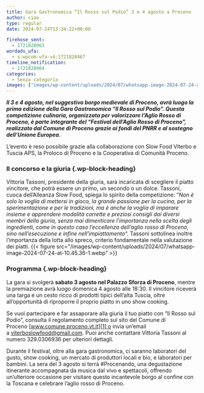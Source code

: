 ```yaml
---
title: Gara Gastronomica “Il Rosso sul Podio” 3 e 4 agosto a Proceno
author: ciao
type: regular
date: 2024-07-24T13:34:22+00:00

firehose_sent:
  - 1721828063
wordads_ufa:
  - s:wpcom-ufa-v4:1721828467
timeline_notification:
  - 1721828064
categories:
  - Senza categoria
images: ["images/wp-content/uploads/2024/07/whatsapp-image-2024-07-24-at-10.45.36.webp"]
---
```

_**Il 3 e 4 agosto, nel suggestivo borgo medievale di Proceno, avrà luogo la prima edizione della Gara Gastronomica &#8220;Il Rosso sul Podio&#8221;. Questa competizione culinaria, organizzata per valorizzare l&#8217;Aglio Rosso di Proceno, è parte integrante del &#8220;Festival dell&#8217;Aglio Rosso di Proceno&#8221;, realizzato dal Comune di Proceno grazie ai fondi del PNRR e al sostegno dell&#8217;Unione Europea.**_ 

L&#8217;evento è reso possibile grazie alla collaborazione con Slow Food Viterbo e Tuscia APS, la Proloco di Proceno e la Cooperativa di Comunità Proceno.

### Il concorso e la giuria {.wp-block-heading}

Vittoria Tassoni, presidente della giuria, sarà incaricata di scegliere il piatto vincitore, che potrà essere un primo, un secondo o un dolce. Tassoni, cuoca dell&#8217;Alleanza Slow Food, spiega lo spirito della competizione: &#8220;_Non è solo la voglia di mettersi in gioco, la grande passione per la cucina, per la sperimentazione e per le tradizioni, ma è anche la voglia di imparare insieme e apprendere modalità corrette e preziosi consigli dai diversi membri della giuria, senza mai dimenticare l’importanza nella scelta degli ingredienti, come in questo caso l’eccellenza dell’aglio rosso di Proceno, sino nell’esecuzione e infine nell’impiattamento_&#8220;. Tassoni sottolinea inoltre l&#8217;importanza della lotta allo spreco, criterio fondamentale nella valutazione dei piatti.
{{< figure src="/images/wp-content/uploads/2024/07/whatsapp-image-2024-07-24-at-10.45.36-1.webp" >}}
 

### Programma {.wp-block-heading}

La gara si svolgerà **sabato 3 agosto nel Palazzo Sforza di Proceno**, mentre la premiazione avrà luogo domenica 4 agosto alle 18:30. Il vincitore riceverà una targa e un cesto ricco di prodotti tipici dell&#8217;alta Tuscia, oltre all&#8217;opportunità di riproporre il proprio piatto in uno show cooking.

Se vuoi partecipare e far assaporare alla giuria il tuo piatto con &#8220;Il Rosso sul Podio&#8221;, consulta il regolamento completo sul sito del Comune di Proceno [www.comune.proceno.vt.it][1] o invia un&#8217;email a <a>viterboslowfood@gmail.com</a>. Puoi anche contattare Vittoria Tassoni al numero 329.0306936 per ulteriori dettagli.

Durante il festival, oltre alla gara gastronomica, ci saranno laboratori del gusto, show cooking, un mercato di produttori locali e bio, e laboratori per bambini. La sera del 3 agosto si terrà #Procenando, una degustazione itinerante accompagnata da musica dal vivo e spettacoli, offrendo un&#8217;ulteriore occasione per visitare questo incantevole borgo al confine con la Toscana e celebrare l&#8217;aglio rosso di Proceno.

 [1]: http://www.comune.proceno.vt.it/